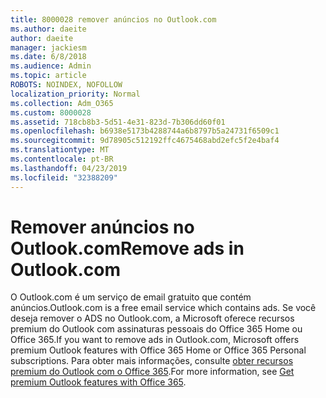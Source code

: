 ```yaml
---
title: 8000028 remover anúncios no Outlook.com
ms.author: daeite
author: daeite
manager: jackiesm
ms.date: 6/8/2018
ms.audience: Admin
ms.topic: article
ROBOTS: NOINDEX, NOFOLLOW
localization_priority: Normal
ms.collection: Adm_O365
ms.custom: 8000028
ms.assetid: 718cb8b3-5d51-4e31-823d-7b306dd60f01
ms.openlocfilehash: b6938e5173b4288744a6b8797b5a24731f6509c1
ms.sourcegitcommit: 9d78905c512192ffc4675468abd2efc5f2e4baf4
ms.translationtype: MT
ms.contentlocale: pt-BR
ms.lasthandoff: 04/23/2019
ms.locfileid: "32388209"
---
```

# <a name="remove-ads-in-outlookcom"></a><span data-ttu-id="e23a1-102">Remover anúncios no Outlook.com</span><span class="sxs-lookup"><span data-stu-id="e23a1-102">Remove ads in Outlook.com</span></span>

<span data-ttu-id="e23a1-103">O Outlook.com é um serviço de email gratuito que contém anúncios.</span><span class="sxs-lookup"><span data-stu-id="e23a1-103">Outlook.com is a free email service which contains ads.</span></span> <span data-ttu-id="e23a1-104">Se você deseja remover o ADS no Outlook.com, a Microsoft oferece recursos premium do Outlook com assinaturas pessoais do Office 365 Home ou Office 365.</span><span class="sxs-lookup"><span data-stu-id="e23a1-104">If you want to remove ads in Outlook.com, Microsoft offers premium Outlook features with Office 365 Home or Office 365 Personal subscriptions.</span></span> <span data-ttu-id="e23a1-105">Para obter mais informações, consulte [obter recursos premium do Outlook com o Office 365](https://go.microsoft.com/fwlink/?linkid=872181).</span><span class="sxs-lookup"><span data-stu-id="e23a1-105">For more information, see [Get premium Outlook features with Office 365](https://go.microsoft.com/fwlink/?linkid=872181).</span></span>
  

